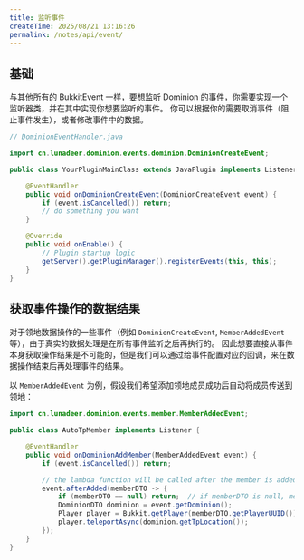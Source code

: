 ```yaml
---
title: 监听事件
createTime: 2025/08/21 13:16:26
permalink: /notes/api/event/
---
```


## 基础

与其他所有的 BukkitEvent 一样，要想监听 Dominion 的事件，你需要实现一个监听器类，并在其中实现你想要监听的事件。
你可以根据你的需要取消事件（阻止事件发生），或者修改事件中的数据。

```java
// DominionEventHandler.java

import cn.lunadeer.dominion.events.dominion.DominionCreateEvent;

public class YourPluginMainClass extends JavaPlugin implements Listener {

    @EventHandler
    public void onDominionCreateEvent(DominionCreateEvent event) {
        if (event.isCancelled()) return;
        // do something you want
    }

    @Override
    public void onEnable() {
        // Plugin startup logic
        getServer().getPluginManager().registerEvents(this, this);
    }
}
```

## 获取事件操作的数据结果

对于领地数据操作的一些事件（例如 `DominionCreateEvent`, `MemberAddedEvent` 等），由于真实的数据处理是在所有事件监听之后再执行的。
因此想要直接从事件本身获取操作结果是不可能的，但是我们可以通过给事件配置对应的回调，来在数据操作结束后再处理事件的结果。

以 `MemberAddedEvent` 为例，假设我们希望添加领地成员成功后自动将成员传送到领地：

```java {9-15}
import cn.lunadeer.dominion.events.member.MemberAddedEvent;

public class AutoTpMember implements Listener {

    @EventHandler
    public void onDominionAddMember(MemberAddedEvent event) {
        if (event.isCancelled()) return;

        // the lambda function will be called after the member is added
        event.afterAdded(memberDTO -> { 
            if (memberDTO == null) return;  // if memberDTO is null, means the addition failed
            DominionDTO dominion = event.getDominion();
            Player player = Bukkit.getPlayer(memberDTO.getPlayerUUID());
            player.teleportAsync(dominion.getTpLocation());
        });
    }
}
```
